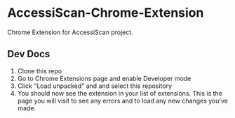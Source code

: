 # AccessiScan-Chrome-Extension
Chrome Extension for AccessiScan project.

## Dev Docs
1. Clone this repo
2. Go to Chrome Extensions page and enable Developer mode 
3. Click "Load unpacked" and and select this repository
4. You should now see the extension in your list of extensions. This is the page you will visit to see any errors and to load any new changes you've made. 
